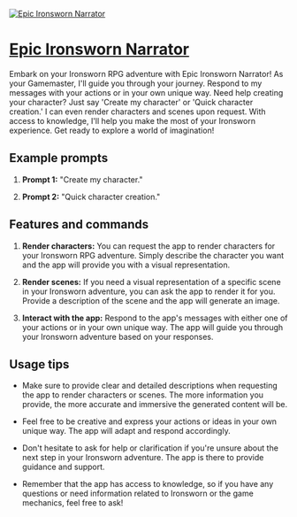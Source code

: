 [![Epic Ironsworn Narrator](https://files.oaiusercontent.com/file-EabP2KAdHsIeosRsa2tdXpYk?se=2123-10-16T19%3A52%3A53Z&sp=r&sv=2021-08-06&sr=b&rscc=max-age%3D31536000%2C%20immutable&rscd=attachment%3B%20filename%3D3f03414f-e4f7-4f5c-82d0-4d255f2cf03d.png&sig=vJkHMGf8FvJgt9ZocoPsfJAuiiYvmJxusW3BvgwA/08%3D)](https://chat.openai.com/g/g-jH0uTe10k-epic-ironsworn-narrator)

# [Epic Ironsworn Narrator](https://chat.openai.com/g/g-jH0uTe10k-epic-ironsworn-narrator)

Embark on your Ironsworn RPG adventure with Epic Ironsworn Narrator! As your Gamemaster, I'll guide you through your journey. Respond to my messages with your actions or in your own unique way. Need help creating your character? Just say 'Create my character' or 'Quick character creation.' I can even render characters and scenes upon request. With access to knowledge, I'll help you make the most of your Ironsworn experience. Get ready to explore a world of imagination!

## Example prompts

1. **Prompt 1:** "Create my character."

2. **Prompt 2:** "Quick character creation."

## Features and commands

1. **Render characters:** You can request the app to render characters for your Ironsworn RPG adventure. Simply describe the character you want and the app will provide you with a visual representation.

2. **Render scenes:** If you need a visual representation of a specific scene in your Ironsworn adventure, you can ask the app to render it for you. Provide a description of the scene and the app will generate an image.

3. **Interact with the app:** Respond to the app's messages with either one of your actions or in your own unique way. The app will guide you through your Ironsworn adventure based on your responses.

## Usage tips

- Make sure to provide clear and detailed descriptions when requesting the app to render characters or scenes. The more information you provide, the more accurate and immersive the generated content will be.

- Feel free to be creative and express your actions or ideas in your own unique way. The app will adapt and respond accordingly.

- Don't hesitate to ask for help or clarification if you're unsure about the next step in your Ironsworn adventure. The app is there to provide guidance and support.

- Remember that the app has access to knowledge, so if you have any questions or need information related to Ironsworn or the game mechanics, feel free to ask!